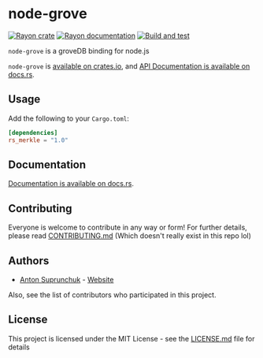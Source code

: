 # node-grove

[![Rayon crate](https://img.shields.io/crates/v/rs_merkle.svg)](https://crates.io/crates/rs_merkle)
[![Rayon documentation](https://docs.rs/rs_merkle/badge.svg)](https://docs.rs/rs_merkle)
[![Build and test](https://github.com/antouhou/rs-merkle/actions/workflows/test.yml/badge.svg?branch=master)](https://github.com/antouhou/rs-merkle/actions)

`node-grove` is a groveDB binding for node.js

`node-grove` is
[available on crates.io](https://crates.io/crates/rs_merkle), and
[API Documentation is available on docs.rs](https://docs.rs/rs_merkle/).

## Usage

Add the following to your `Cargo.toml`:

```toml
[dependencies]
rs_merkle = "1.0"
```

## Documentation

[Documentation is available on docs.rs](https://docs.rs/rs_merkle/).

## Contributing

Everyone is welcome to contribute in any way or form! For further details,
please read [CONTRIBUTING.md](./CONTRIBUTING.md) (Which doesn't really exist in
this repo lol)

## Authors
- [Anton Suprunchuk](https://github.com/antouhou) - [Website](https://antouhou.com)

Also, see the list of contributors who participated in this project.

## License

This project is licensed under the MIT License - see the
[LICENSE.md](./LICENSE.md) file for details